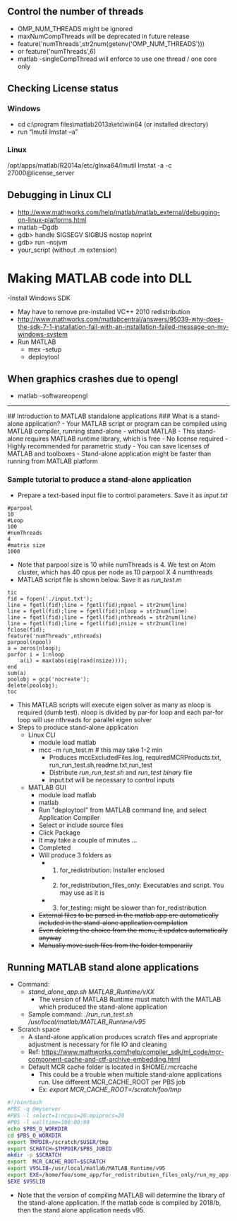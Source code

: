 ## Control the number of threads
- OMP_NUM_THREADS might be ignored
- maxNumCompThreads will be deprecated in future release
- feature('numThreads',str2num(getenv('OMP_NUM_THREADS')))
- or  feature('numThreads',6)
- matlab -singleCompThread will enforce to use one thread / one core only

## Checking License status
### Windows
- cd c:\program files\matlab2013a\etc\win64 (or installed directory)
- run “lmutil lmstat –a”
### Linux
/opt/apps/matlab/R2014a/etc/glnxa64/lmutil lmstat -a -c 27000@license_server

## Debugging in Linux CLI
- http://www.mathworks.com/help/matlab/matlab_external/debugging-on-linux-platforms.html
- matlab –Dgdb
- gdb> handle SIGSEGV SIGBUS nostop noprint 
- gdb> run –nojvm
- your_script (without .m extension)

# Making MATLAB code into DLL
-Install Windows SDK
  - May have to remove pre-installed VC++ 2010 redistribution
  - http://www.mathworks.com/matlabcentral/answers/95039-why-does-the-sdk-7-1-installation-fail-with-an-installation-failed-message-on-my-windows-system
- Run MATLAB
  - mex -setup
  - deploytool

## When graphics crashes due to opengl
- matlab -softwareopengl

<hr>
## Introduction to MATLAB standalone applications
### What is a stand-alone application?
- Your MATLAB script or program can be compiled using MATLAB compiler, running stand-alone - without MATLAB
	- This stand-alone requires MATLAB runtime library, which is free
	- No license required
	- Highly recommended for parametric study
- You can save licenses of MATLAB and toolboxes
- Stand-alone application might be faster than running from MATLAB platform

### Sample tutorial to produce a stand-alone application
- Prepare a text-based input file to control parameters. Save it as *input.txt*
```
#parpool
10
#Loop
100
#numThreads
4
#matrix size
1000
```
- Note that parpool size is 10 while numThreads is 4. We test on Atom cluster, which has 40 cpus per node as 10 parpool X 4 numthreads
- MATLAB script file is shown below. Save it as *run_test.m*
```
tic
fid = fopen('./input.txt');
line = fgetl(fid);line = fgetl(fid);npool = str2num(line)
line = fgetl(fid);line = fgetl(fid);nloop = str2num(line)
line = fgetl(fid);line = fgetl(fid);nthreads = str2num(line)
line = fgetl(fid);line = fgetl(fid);nsize = str2num(line)
fclose(fid);
feature('numThreads',nthreads)
parpool(npool)
a = zeros(nloop);
parfor i = 1:nloop
    a(i) = max(abs(eig(rand(nsize))));
end
sum(a)
poolobj = gcp('nocreate');
delete(poolobj);
toc
```
- This MATLAB scripts will execute eigen solver as many as nloop is required (dumb test). nloop is divided by par-for loop and each par-for loop will use nthreads for parallel eigen solver
- Steps to produce stand-alone application
	- Linux CLI
		- module load matlab
		- mcc -m run_test.m # this may take 1-2 min
			- Produces mccExcludedFiles.log, requiredMCRProducts.txt, run_run_test.sh,readme.txt,run_test
			- Distribute *run_run_test.sh* and *run_test binary* file
			- input.txt will be necessary to control inputs
	- MATLAB GUI
		- module load matlab
		- matlab
		- Run "deploytool" from MATLAB command line, and select Application Compiler
        - Select or include source files
        - Click Package
        - It may take a couple of minutes ...
        - Completed
        - Will produce 3 folders as 
        	- 1) for_redistribution: Installer enclosed
            - 2) for_redistribution_files_only: Executables and script. You may use as it is
            - 3) for_testing: might be slower than for_redistribution
		- ~~External files to be parsed in the matlab app are automatically included in the stand-alone application compilation~~
		- ~~Even deleting the choice from the menu, it updates automatically anyway~~
		- ~~Manually move such files from the folder temporarily~~

## Running MATLAB stand alone applications
- Command: 
	- *stand_alone_app.sh MATLAB_Runtime/vXX*
		- The version of MATLAB Runtime must match with the MATLAB which produced the stand-alone application
	- Sample command: *./run_run_test.sh /usr/local/matlab/MATLAB_Runtime/v95*
- Scratch space
	- A stand-alone application produces scratch files and appropriate adjustment is necessary for file IO and cleaning
	- Ref: https://www.mathworks.com/help/compiler_sdk/ml_code/mcr-component-cache-and-ctf-archive-embedding.html
	- Default MCR cache folder is located in $HOME/.mcrcache
    	- This could be a trouble when multiple stand-alone applications run. Use different MCR_CACHE_ROOT per PBS job
    	- Ex: *export MCR_CACHE_ROOT=/scratch/foo/tmp*
```bash
#!/bin/bash
#PBS -q @myserver
#PBS -l select=1:ncpus=20:mpiprocs=20
#PBS -l walltime=100:00:00
echo $PBS_O_WORKDIR
cd $PBS_O_WORKDIR
export TMPDIR=/scratch/$USER/tmp 
export SCRATCH=$TMPDIR/$PBS_JOBID
mkdir -p $SCRATCH
export  MCR_CACHE_ROOT=$SCRATCH
export V95LIB=/usr/local/matlab/MATLAB_Runtime/v95
export EXE=/home/foo/some_app/for_redistribution_files_only/run_my_app.sh 
$EXE $V95LIB  
```
- Note that the version of compiling MATLAB will determine the library of the stand-alone application. If the matlab code is compiled by 2018/b, then the stand alone application needs v95.
